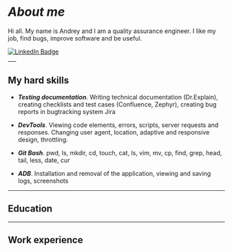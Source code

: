 # ***About me***
Hi all. 
My name is Andrey and I am a quality assurance engineer. 
I like my job, find bugs, improve software and be useful.
<div id="badges">
  <a href="[your-linkedin-URL](https://www.linkedin.com/in/andrey-mozhaev-a90731133)">
    <img src="https://img.shields.io/badge/LinkedIn-blue?style=for-the-badge&logo=linkedin&logoColor=white" alt="LinkedIn Badge"/>
  </a>
</div>
___

## **My hard skills**
* ***Testing documentation***. Writing technical documentation (Dr.Explain), creating checklists and test cases (Confluence, Zephyr), creating bug reports in bugtracking system Jira

* ***DevTools***. Viewing code elements, errors, scripts, server requests and
responses. Changing user agent, location, adaptive and
responsive design, throttling.

* ***Git Bash***. pwd, ls, mkdir, cd, touch, cat, ls, vim, mv, cp, find, grep, head, tail,
less, date, cur

* ***ADB***. Installation and removal of the application, viewing and saving
logs, screenshots

___

## **Education**

___

## **Work experience**

<!--
**AndreyM0zhaev/AndreyM0zhaev** is a ✨ _special_ ✨ repository because its `README.md` (this file) appears on your GitHub profile.

Here are some ideas to get you started:

- 🔭 I’m currently working on ...
- 🌱 I’m currently learning ...
- 👯 I’m looking to collaborate on ...
- 🤔 I’m looking for help with ...
- 💬 Ask me about ...
- 📫 How to reach me: ...
- 😄 Pronouns: ...
- ⚡ Fun fact: ...
-->

